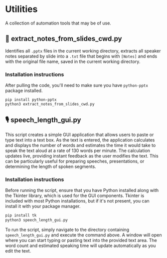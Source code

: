 # Utilities

A collection of automation tools that may be of use.

## 📝 extract_notes_from_slides_cwd.py

Identifies all `.pptx` files in the current working directory, extracts all speaker notes separated by slide into a `.txt` file that begins with `[Notes]` and ends with the original file name, saved in the current working directory.

### Installation instructions

After pulling the code, you'll need to make sure you have `python-pptx` package installed.

```os
pip install python-pptx
python3 extract_notes_from_slides_cwd.py
```

## 🎙️ speech_length_gui.py

This script creates a simple GUI application that allows users to paste or type text into a text box. As the text is entered, the application calculates and displays the number of words and estimates the time it would take to speak the text aloud at a rate of 130 words per minute. The calculation updates live, providing instant feedback as the user modifies the text. This can be particularly useful for preparing speeches, presentations, or determining the length of spoken segments.

### Installation instructions

Before running the script, ensure that you have Python installed along with the Tkinter library, which is used for the GUI components. Tkinter is included with most Python installations, but if it's not present, you can install it with your package manager.

```sh
pip install tk
python3 speech_length_gui.py
```

To run the script, simply navigate to the directory containing `speech_length_gui.py` and execute the command above. A window will open where you can start typing or pasting text into the provided text area. The word count and estimated speaking time will update automatically as you edit the text.